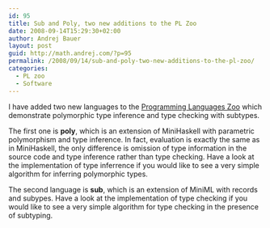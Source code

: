 ```yaml
---
id: 95
title: Sub and Poly, two new additions to the PL Zoo
date: 2008-09-14T15:29:30+02:00
author: Andrej Bauer
layout: post
guid: http://math.andrej.com/?p=95
permalink: /2008/09/14/sub-and-poly-two-new-additions-to-the-pl-zoo/
categories:
  - PL zoo
  - Software
---
```

I have added two new languages to the [Programming Languages Zoo](http://andrej.com/plzoo/) which demonstrate polymorphic type inference and type checking with subtypes.  
<!--more-->

The first one is **poly**, which is an extension of MiniHaskell with parametric polymorphism and type inference. In fact, evaluation is exactly the same as in MiniHaskell, the only difference is omission of type information in the source code and type inference rather than type checking. Have a look at the implementation of type inferrence if you would like to see a very simple algorithm for inferring polymorphic types.

The second language is **sub**, which is an extension of MiniML with records and subypes. Have a look at the implementation of type checking if you would like to see a very simple algorithm for type checking in the presence of subtyping.